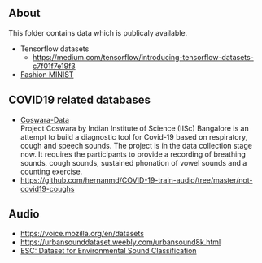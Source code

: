 ## About
This folder contains data which is publicaly available.

* Tensorflow datasets
   - https://medium.com/tensorflow/introducing-tensorflow-datasets-c7f01f7e19f3
* [Fashion MINIST](https://github.com/zalandoresearch/fashion-mnist)  

## COVID19 related databases
 * [Coswara-Data](https://github.com/iiscleap/Coswara-Data)  
    Project Coswara by Indian Institute of Science (IISc) Bangalore is an attempt to build a diagnostic tool for Covid-19 based on respiratory, cough and speech sounds.
    The project is in the data collection stage now. It requires the participants to provide a recording of breathing sounds, cough sounds, sustained phonation of vowel
    sounds and a counting exercise.
 * https://github.com/hernanmd/COVID-19-train-audio/tree/master/not-covid19-coughs
## Audio
 * https://voice.mozilla.org/en/datasets
 * https://urbansounddataset.weebly.com/urbansound8k.html 
 * [ESC: Dataset for Environmental Sound Classification](https://dl.acm.org/doi/abs/10.1145/2733373.2806390)
